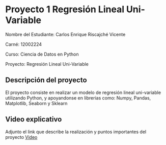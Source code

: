 # Proyecto 1 Regresión Lineal Uni-Variable 
<p>Nombre del Estudiante: Carlos Enrique Riscajché Vicente</p>
<p>Carné: 12002224</p>
<p>Curso: Ciencia de Datos en Python</p>
<p>Proyecto: Regresión Lineal Uni-Variable</p>

## Descripción del proyecto
<p>El proyecto consiste en realizar un modelo de regresión lineal uni-variable utilizando Python, y apoyandonse en librerias como: Numpy, Pandas, Matplotlib, Seaborn y Sklearn</p>

## Video explicativo
<p>Adjunto el link que describe la realización y puntos importantes del proyecto <a href="https://drive.google.com/file/d/1Lzd-mTSLzCXWdcHqC1zlbK2BsM2qYfFW/view?usp=sharing">Video</a></p>
